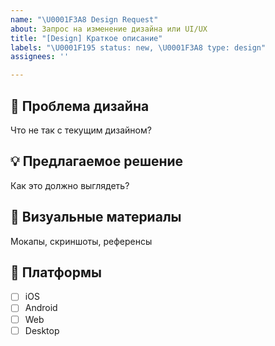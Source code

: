 ```yaml
---
name: "\U0001F3A8 Design Request"
about: Запрос на изменение дизайна или UI/UX
title: "[Design] Краткое описание"
labels: "\U0001F195 status: new, \U0001F3A8 type: design"
assignees: ''

---
```


## 🎯 Проблема дизайна
Что не так с текущим дизайном?

## 💡 Предлагаемое решение
Как это должно выглядеть?

## 🎨 Визуальные материалы
Мокапы, скриншоты, референсы

## 📱 Платформы
- [ ] iOS
- [ ] Android
- [ ] Web
- [ ] Desktop
